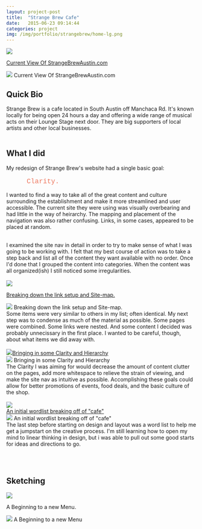 ```yaml
---
layout: project-post
title:  "Strange Brew Cafe"
date:   2015-06-23 09:14:44
categories: project
img: /img/portfolio/strangebrew/home-lg.png
---
```


<fig class="marginnote"><a data-overlay-trigger="current" href="#!"><img src="/img/portfolio/strangebrew/current-sm.png"><figcaption>Current View Of StrangeBrewAustin.com</figcaption></a></fig>

<div class="overlay" id="current">
    <img class="modal" src="/img/portfolio/strangebrew/current-lg.png">
    <span class="modal">Current View Of StrangeBrewAustin.com</span>
</div>
<h2>Quick Bio</h2>
Strange Brew is a cafe located in South Austin off Manchaca Rd. It's known locally for being open 24 hours a day and offering a wide range of musical acts on their Lounge Stage next door. They are big supporters of local artists and other local businesses.
<BR><BR>
<h2>What I did</h2>

My redesign of Strange Brew's website had a single basic goal:
<BR><BR>
<span class="clarity">Clarity.</span>
<BR><BR>
I wanted to find a way to take all of the great content and culture surrounding the establishment and make it more streamlined and user accessible.
The current site they were using was visually overbearing and had little in the way of heirarchy. The mapping and placement of the navigation was also rather confusing. Links, in some cases, appeared to be placed at random. 
<BR><BR>

I examined the site nav in detail in order to try to make sense of what I was going to be working with. I felt that my best course of action was to take a step back and list all of the content they want available with no order. Once I'd done that I grouped the content into categories. When the content was all organized(ish) I still noticed some irregularities. 
<BR><BR>
<fig class="marginnote"><a data-overlay-trigger="links-1" href="#!"><img src="/img/portfolio/strangebrew/links-sm.jpg"><figcaption>Breaking down the link setup and Site-map.</figcaption></a></fig>

<div class="overlay" id="links-1">
    <img class="modal" src="/img/portfolio/strangebrew/links-lg.jpg">
    <span class="modal">Breaking down the link setup and Site-map.</span>
</div>
Some items were very similar to others in my list; often identical. My next step was to condense as much of the material as possible. Some pages were combined. Some links were nested. And some content I decided was probably unnecissary in the first place. I wanted to be careful, though, about what items we did away with. 
<BR><BR>
<fig class="marginnote"><a data-overlay-trigger="links-2" href="#!"><img src="/img/portfolio/strangebrew/links2-sm.jpg">Bringing in some Clarity and Hierarchy</a></fig>

<div class="overlay" id="links-2">
    <img class="modal" src="/img/portfolio/strangebrew/links2-lg.jpg">
    <span class="modal">Bringing in some Clarity and Hierarchy</span>
</div>
The Clarity I was aiming for would decrease the amount of content clutter on the pages, add more whitespace to relieve the strain of viewing, and make the site nav as intuitive as possible. Accomplishing these goals could allow for better promotions of events, food deals, and the basic culture of the shop. 
<BR><BR>
<fig class="marginnote"><a data-overlay-trigger="wordlist" href="#!"><img src="/img/portfolio/strangebrew/wordlist-sm.jpg"><figcaption>An initial wordlist breaking off of "cafe"</figcaption></a></fig>

<div class="overlay" id="wordlist">
    <img class="modal" src="/img/portfolio/strangebrew/wordlist-lg.jpg">
    <span class="modal">An initial wordlist breaking off of "cafe"</span>
</div>
The last step before starting on design and layout was a word list to help me get a jumpstart on the creative process. I'm still learning how to open my mind to linear thinking in design, but i was able to pull out some good starts for ideas and directions to go.


<BR><BR>
<h2>Sketching</h2>

<fig class="marginnote"><a data-overlay-trigger="sketch1" href="#!"><img src="/img/portfolio/strangebrew/sketch1-sm.jpg"></a><figcaption>A Beginning to a new Menu.</figcaption></fig>

<div class="overlay" id="sketch1">
    <img class="modal" src="/img/portfolio/strangebrew/sketch1-lg.jpg">
    <span class="modal">A Beginning to a new Menu</span>
</div>








<style type="text/css">
    .clarity {
        margin-left: 3em;
        font-size: 18px;
        font-family: Monaco, Andale Mono, Courier New, monospace;
        color: #ee7961;
    }
</style>
